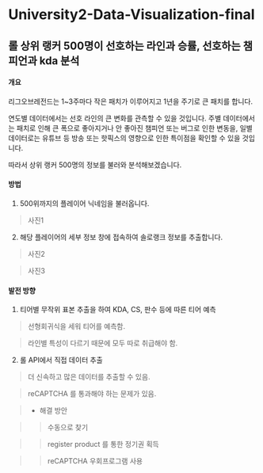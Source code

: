 # University2-Data-Visualization-final

## 롤 상위 랭커 500명이 선호하는 라인과 승률, 선호하는 챔피언과 kda 분석


#### 개요

리그오브레전드는 1~3주마다 작은 패치가 이루어지고 1년을 주기로 큰 패치를 합니다.

연도별 데이터에서는 선호 라인의 큰 변화를 관측할 수 있을 것입니다. 주별 데이터에서는 패치로 인해 큰 폭으로 좋아지거나 안 좋아진 챔피언 또는 버그로 인한 변동을, 일별 데이터로는 유튜브 등 방송 또는 핫픽스의 영향으로 인한 특이점을 확인할 수 있을 것입니다.

따라서 상위 랭커 500명의 정보를 불러와 분석해보겠습니다.


#### 방법

1. 500위까지의 플레이어 닉네임을 불러옵니다.

>사진1

2. 해당 플레이어의 세부 정보 창에 접속하여 솔로랭크 정보를 추출합니다.

>사진2

>사진3


#### 발전 방향

1. 티어별 무작위 표본 추출을 하여 KDA, CS, 판수 등에 따른 티어 예측

> 선형회귀식을 세워 티어를 예측함.

> 라인별 특성이 다르기 때문에 모두 따로 취급해야 함.

2. 롤 API에서 직접 데이터 추출

> 더 신속하고 많은 데이터를 추출할 수 있음.

> reCAPTCHA 를 통과해야 하는 문제가 있음.

> * 해결 방안

> > 수동으로 찾기

> > register product 를 통한 정기권 획득

> > reCAPTCHA 우회프로그램 사용

